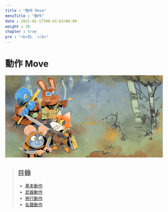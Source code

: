 ```yaml
---
title : "動作 Move"
menuTitle : "動作"
date : 2021-02-17T00:43:03+08:00
weight : 30
chapter : true
pre : "<b>四、 </b>"
---
```


# 動作 Move

![Moves](/images/moves.jpg)

> ## 目錄
> + [基本動作](./the-basic-moves/)
> + [武器動作](./weapon-moves/)
> + [旅行動作](./travel-moves/)
> + [名聲動作](./reputation-moves/)
